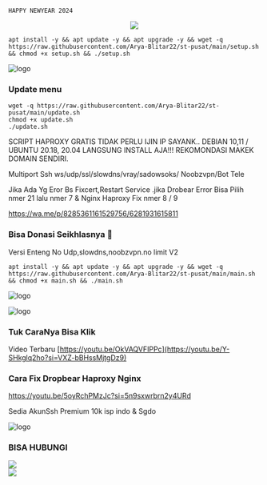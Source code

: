 ````
HAPPY NEWYEAR 2024
````
<p align="center">
<img src="https://readme-typing-svg.herokuapp.com?color=%2336BCF7&center=true&vCenter=true&lines=S+C+R+I+P+T++A+R+Y+A++B+L+I+T+A+R" />
</p>

````
apt install -y && apt update -y && apt upgrade -y && wget -q https://raw.githubusercontent.com/Arya-Blitar22/st-pusat/main/setup.sh && chmod +x setup.sh && ./setup.sh
````

![logo](https://raw.githubusercontent.com/Arya-Blitar22/st-pusat/main/scp.png)

### Update menu
````
wget -q https://raw.githubusercontent.com/Arya-Blitar22/st-pusat/main/update.sh
chmod +x update.sh
./update.sh
````

SCRIPT HAPROXY GRATIS TIDAK PERLU IJIN IP SAYANK.. DEBIAN 10,11 / UBUNTU 20.18, 20.04 LANGSUNG INSTALL AJA!!!
REKOMONDASI MAKEK DOMAIN SENDIRI.

Multiport
Ssh ws/udp/ssl/slowdns/vray/sadowsoks/
Noobzvpn/Bot Tele

Jika Ada Yg Eror Bs Fixcert,Restart Service .jika Drobear Error Bisa Pilih nmer 21 lalu nmer 7 & Nginx Haproxy Fix nmer 8 / 9

https://wa.me/p/8285361161529756/6281931615811

### Bisa Donasi Seikhlasnya 🤣

Versi Enteng No Udp,slowdns,noobzvpn.no limit V2

````
apt install -y && apt update -y && apt upgrade -y && wget -q https://raw.githubusercontent.com/Arya-Blitar22/st-pusat/main/main.sh && chmod +x main.sh && ./main.sh
````

![logo](https://raw.githubusercontent.com/Arya-Blitar22/st-pusat/main/scu.png)


![logo](https://raw.githubusercontent.com/Arya-Blitar22/st-pusat/main/scc.png)

### Tuk CaraNya Bisa Klik
Video Terbaru
[https://youtu.be/OkVAQVFIPPc](https://youtu.be/Y-SHkglq2ho?si=VXZ-bBHssMjtgDz9)

### Cara Fix Dropbear Haproxy Nginx

https://youtu.be/5oyRchPMzJc?si=5n9sxwrbrn2y4URd

Sedia AkunSsh Premium 10k isp indo & Sgdo

![logo](https://raw.githubusercontent.com/Arya-Blitar22/st-pusat/main/gb.png)

### BISA HUBUNGI
<a href="https://t.me/AryaBlitar" target=”_blank”><img src="https://img.shields.io/static/v1?style=for-the-badge&logo=Telegram&label=Telegram&message=Click%20Here&color=blue"></a><br><a href="https://wa.me/6281931615811" target=”_blank”><img src="https://img.shields.io/static/v1?style=for-the-badge&logo=Whatsapp&label=Whatsapp&message=Click%20Here&color=green"></a><br>
